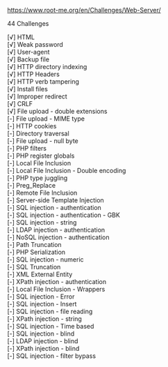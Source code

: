 https://www.root-me.org/en/Challenges/Web-Server/

  44 Challenges 

  [√] HTML<br>
  [√] Weak password<br>
  [√] User-agent<br>
  [√] Backup file<br>
  [√] HTTP directory indexing<br>
  [√] HTTP Headers<br>
  [√] HTTP verb tampering<br>
  [√] Install files<br>
  [√] Improper redirect<br>
  [√] CRLF<br>
  [√] File upload - double extensions<br>
  [-] File upload - MIME type<br>
  [-] HTTP cookies<br>
  [-] Directory traversal<br>
  [-] File upload - null byte<br>
  [-] PHP filters<br>
  [-] PHP register globals<br>
  [-] Local File Inclusion<br>
  [-] Local File Inclusion - Double encoding<br>
  [-] PHP type juggling<br>
  [-] Preg_Replace<br>
  [-] Remote File Inclusion<br>
  [-] Server-side Template Injection<br>
  [-] SQL injection - authentication<br>
  [-] SQL injection - authentication - GBK<br>
  [-] SQL injection - string<br>
  [-] LDAP injection - authentication<br>
  [-] NoSQL injection - authentication<br>
  [-] Path Truncation<br>
  [-] PHP Serialization<br>
  [-] SQL injection - numeric<br>
  [-] SQL Truncation<br>
  [-] XML External Entity<br>
  [-] XPath injection - authentication<br>
  [-] Local File Inclusion - Wrappers<br>
  [-] SQL injection - Error<br>
  [-] SQL injection - Insert<br>
  [-] SQL injection - file reading<br>
  [-] XPath injection - string<br>
  [-] SQL injection - Time based<br>
  [-] SQL injection - blind<br>
  [-] LDAP injection - blind<br>
  [-] XPath injection - blind<br>
  [-] SQL injection - filter bypass<br>  
